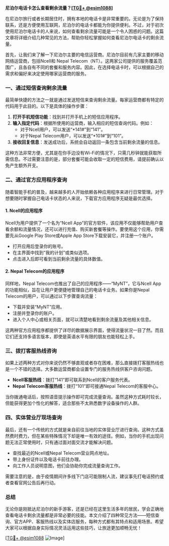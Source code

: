 **尼泊尔电话卡怎么查看剩余流量？[[TG💪+ @esim1088](https://t.me/s/esim1088)]**

在尼泊尔旅行或者长期居住时，拥有本地的电话卡是非常重要的。无论是为了保持联系，还是方便使用互联网，尼泊尔的电话卡都能为你提供便利。不过，对于初次使用尼泊尔电话卡的人来说，如何查看剩余流量可能是一个令人困惑的问题。这篇文章将详细介绍几种常见的方法，帮助你轻松掌握如何查看尼泊尔电话卡的剩余流量。

首先，让我们来了解一下尼泊尔主要的电信运营商。尼泊尔目前有几家主要的移动网络运营商，包括Ncell和 Nepal Telecom（NT）。这两家公司提供的服务覆盖范围广，且各自有不同的套餐和服务内容。因此，在选择电话卡时，可以根据自己的需求和偏好来决定使用哪家运营商的服务。

### **一、通过短信查询剩余流量**

最简单快捷的方法之一就是通过发送短信来查询剩余流量。每家运营商都有特定的代码用于此目的。以下是具体的操作步骤：

1. **打开手机短信功能**：找到并打开手机上的短信应用程序。
2. **输入指定代码**：根据所使用的运营商，输入相应的短信查询代码。例如：
   - 对于Ncell用户，可以发送“*141#”到“141”。
   - 对于Nepal Telecom用户，可以发送“*101#”到“101”。
3. **接收回复信息**：发送成功后，系统会自动返回一条包含当前剩余流量的信息。

这种方法非常方便，尤其是在你手边没有Wi-Fi的情况下，只需几秒钟就能获取所需信息。不过需要注意的是，部分套餐可能会收取一定的短信费用，请提前确认以免产生额外开支。

### **二、通过官方应用程序查询**

随着智能手机的普及，越来越多的人开始依赖各种应用程序来进行日常管理。对于想要随时掌握自己电话卡状态的人来说，下载官方应用程序无疑是最优选择。

#### **1. Ncell的应用程序**
Ncell为用户提供了一个名为“Ncell App”的官方软件，该应用不仅能够帮助用户查看余额和流量情况，还可以进行充值、购买新套餐等操作。要使用这个应用，你需要先从Google Play Store或Apple App Store下载安装它，并注册一个账户。

- 打开应用后登录你的账号。
- 在主界面中找到“我的计划”或类似选项。
- 点击进入后即可看到当前剩余流量的具体数值。

#### **2. Nepal Telecom的应用程序**
同样地，Nepal Telecom也推出了自己的应用程序——“MyNT”，它与Ncell App的功能相似，旨在让用户更便捷地管理自己的电话卡业务。如果你是Nepal Telecom的用户，可以通过以下步骤查询流量：

- 下载并安装“MyNT”应用。
- 注册并登录你的账户。
- 进入个人中心或相关页面，就可以清楚地看到剩余流量及其他相关信息。

这两种官方应用程序都提供了详尽的数据展示界面，使得流量状况一目了然。而且它们还支持多语言版本，即使是英语水平有限的朋友也能轻松上手。

### **三、拨打客服热线咨询**

如果上述两种方式对你来说仍然不够直观或者存在困难，那么直接拨打客服热线也是一个不错的选择。大多数运营商都会设置专门的服务热线供客户咨询问题。

- **Ncell客服热线**：拨打“141”即可联系到Ncell的客户服务代表。
- **Nepal Telecom客服热线**：拨打“101”即可接通Nepal Telecom的客服中心。

当你拨通电话后，按照语音提示操作即可完成流量查询。虽然这种方式耗时较长，但能获得更加个性化的解答，适合那些不太熟悉数字设备操作的人群。

### **四、实体营业厅现场查询**

最后，还有一个传统的方式就是亲自前往当地的实体营业厅进行查询。这种方式虽然费时费力，但在某些特殊情况下却是唯一有效的途径。例如，当你的手机出现问题无法正常使用时，只有通过面对面交流才能解决问题。

- 查找最近的Ncell或Nepal Telecom营业网点地址。
- 带上身份证件以及电话卡前往办理。
- 向工作人员说明意图，他们会协助你完成流量查询工作。

需要注意的是，由于疫情期间许多线下门店可能限制人流，建议事先打电话预约或者查看官网公告后再行动。

### **总结**

无论你是刚抵达尼泊尔的新手游客，还是已经在这里生活多年的居民，学会正确地查看电话卡剩余流量都是非常必要的技能。本文介绍了四种常见方法——短信查询、官方APP、客服热线以及实体店服务，每种方式都有其特点和适用场景。希望大家可以根据自身实际情况灵活运用这些技巧，让旅途更加顺畅无忧！

[[TG💪+ @esim1088](https://t.me/s/esim1088) ![Image](https://i.postimg.cc/4NQfJmqS/Snipaste-2025-05-13-00-14-12.png)]